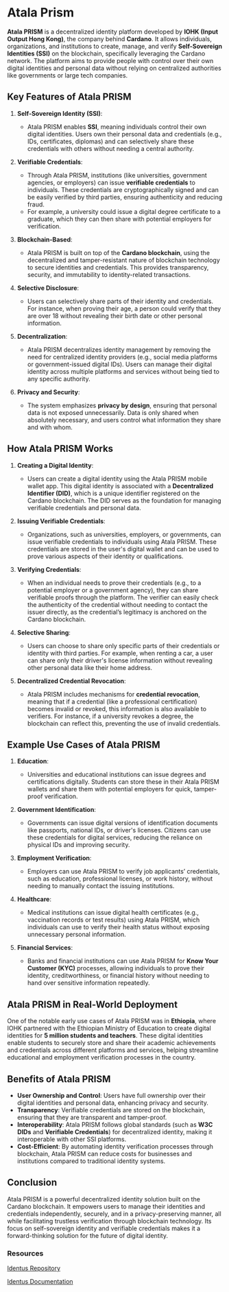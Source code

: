 # Atala Prism

**Atala PRISM** is a decentralized identity platform developed by **IOHK (Input Output Hong Kong)**, the company behind **Cardano**. It allows individuals, organizations, and institutions to create, manage, and verify **Self-Sovereign Identities (SSI)** on the blockchain, specifically leveraging the Cardano network. The platform aims to provide people with control over their own digital identities and personal data without relying on centralized authorities like governments or large tech companies.

## Key Features of Atala PRISM

1. **Self-Sovereign Identity (SSI)**:
    - Atala PRISM enables **SSI**, meaning individuals control their own digital identities. Users own their personal data and credentials (e.g., IDs, certificates, diplomas) and can selectively share these credentials with others without needing a central authority.

2. **Verifiable Credentials**:
    - Through Atala PRISM, institutions (like universities, government agencies, or employers) can issue **verifiable credentials** to individuals. These credentials are cryptographically signed and can be easily verified by third parties, ensuring authenticity and reducing fraud.
    - For example, a university could issue a digital degree certificate to a graduate, which they can then share with potential employers for verification.

3. **Blockchain-Based**:
    - Atala PRISM is built on top of the **Cardano blockchain**, using the decentralized and tamper-resistant nature of blockchain technology to secure identities and credentials. This provides transparency, security, and immutability to identity-related transactions.

4. **Selective Disclosure**:
    - Users can selectively share parts of their identity and credentials. For instance, when proving their age, a person could verify that they are over 18 without revealing their birth date or other personal information.

5. **Decentralization**:
    - Atala PRISM decentralizes identity management by removing the need for centralized identity providers (e.g., social media platforms or government-issued digital IDs). Users can manage their digital identity across multiple platforms and services without being tied to any specific authority.

6. **Privacy and Security**:
    - The system emphasizes **privacy by design**, ensuring that personal data is not exposed unnecessarily. Data is only shared when absolutely necessary, and users control what information they share and with whom.

## How Atala PRISM Works

1. **Creating a Digital Identity**:
    - Users can create a digital identity using the Atala PRISM mobile wallet app. This digital identity is associated with a **Decentralized Identifier (DID)**, which is a unique identifier registered on the Cardano blockchain. The DID serves as the foundation for managing verifiable credentials and personal data.

2. **Issuing Verifiable Credentials**:
    - Organizations, such as universities, employers, or governments, can issue verifiable credentials to individuals using Atala PRISM. These credentials are stored in the user's digital wallet and can be used to prove various aspects of their identity or qualifications.

3. **Verifying Credentials**:
    - When an individual needs to prove their credentials (e.g., to a potential employer or a government agency), they can share verifiable proofs through the platform. The verifier can easily check the authenticity of the credential without needing to contact the issuer directly, as the credential’s legitimacy is anchored on the Cardano blockchain.
  
4. **Selective Sharing**:
    - Users can choose to share only specific parts of their credentials or identity with third parties. For example, when renting a car, a user can share only their driver's license information without revealing other personal data like their home address.

5. **Decentralized Credential Revocation**:
    - Atala PRISM includes mechanisms for **credential revocation**, meaning that if a credential (like a professional certification) becomes invalid or revoked, this information is also available to verifiers. For instance, if a university revokes a degree, the blockchain can reflect this, preventing the use of invalid credentials.

## Example Use Cases of Atala PRISM

1. **Education**:
    - Universities and educational institutions can issue degrees and certifications digitally. Students can store these in their Atala PRISM wallets and share them with potential employers for quick, tamper-proof verification.

2. **Government Identification**:
    - Governments can issue digital versions of identification documents like passports, national IDs, or driver's licenses. Citizens can use these credentials for digital services, reducing the reliance on physical IDs and improving security.

3. **Employment Verification**:
    - Employers can use Atala PRISM to verify job applicants’ credentials, such as education, professional licenses, or work history, without needing to manually contact the issuing institutions.

4. **Healthcare**:
    - Medical institutions can issue digital health certificates (e.g., vaccination records or test results) using Atala PRISM, which individuals can use to verify their health status without exposing unnecessary personal information.

5. **Financial Services**:
    - Banks and financial institutions can use Atala PRISM for **Know Your Customer (KYC)** processes, allowing individuals to prove their identity, creditworthiness, or financial history without needing to hand over sensitive information repeatedly.

## Atala PRISM in Real-World Deployment

One of the notable early use cases of Atala PRISM was in **Ethiopia**, where IOHK partnered with the Ethiopian Ministry of Education to create digital identities for **5 million students and teachers**. These digital identities enable students to securely store and share their academic achievements and credentials across different platforms and services, helping streamline educational and employment verification processes in the country.

## Benefits of Atala PRISM

- **User Ownership and Control**: Users have full ownership over their digital identities and personal data, enhancing privacy and security.
- **Transparency**: Verifiable credentials are stored on the blockchain, ensuring that they are transparent and tamper-proof.
- **Interoperability**: Atala PRISM follows global standards (such as **W3C DIDs** and **Verifiable Credentials**) for decentralized identity, making it interoperable with other SSI platforms.
- **Cost-Efficient**: By automating identity verification processes through blockchain, Atala PRISM can reduce costs for businesses and institutions compared to traditional identity systems.

## Conclusion

Atala PRISM is a powerful decentralized identity solution built on the Cardano blockchain. It empowers users to manage their identities and credentials independently, securely, and in a privacy-preserving manner, all while facilitating trustless verification through blockchain technology. Its focus on self-sovereign identity and verifiable credentials makes it a forward-thinking solution for the future of digital identity.


### Resources

[Identus Repository](https://github.com/hyperledger/identus)

[Identus Documentation](https://hyperledger.github.io/identus-docs/)